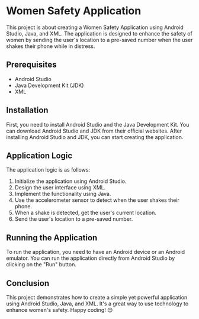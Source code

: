 # Women Safety Application

This project is about creating a Women Safety Application using Android Studio, Java, and XML. The application is designed to enhance the safety of women by sending the user's location to a pre-saved number when the user shakes their phone while in distress.

## Prerequisites

- Android Studio
- Java Development Kit (JDK)
- XML

## Installation

First, you need to install Android Studio and the Java Development Kit. You can download Android Studio and JDK from their official websites. After installing Android Studio and JDK, you can start creating the application.

## Application Logic

The application logic is as follows:

1. Initialize the application using Android Studio.
2. Design the user interface using XML.
3. Implement the functionality using Java.
4. Use the accelerometer sensor to detect when the user shakes their phone.
5. When a shake is detected, get the user's current location.
6. Send the user's location to a pre-saved number.

## Running the Application

To run the application, you need to have an Android device or an Android emulator. You can run the application directly from Android Studio by clicking on the "Run" button.

## Conclusion

This project demonstrates how to create a simple yet powerful application using Android Studio, Java, and XML. It's a great way to use technology to enhance women's safety. Happy coding! 😊

